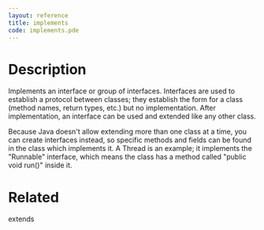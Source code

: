 ```yaml
---
layout: reference
title: implements
code: implements.pde
---
```


# Description

Implements an interface or group of interfaces. Interfaces are used to establish a protocol between classes; they establish the form for a class (method names, return types, etc.) but no implementation. After implementation, an interface can be used and extended like any other class.

Because Java doesn't allow extending more than one class at a time, you can create interfaces instead, so specific methods and fields can be found in the class which implements it. A Thread is an example; it implements the "Runnable" interface, which means the class has a method called "public void run()" inside it. 

# Related

extends
